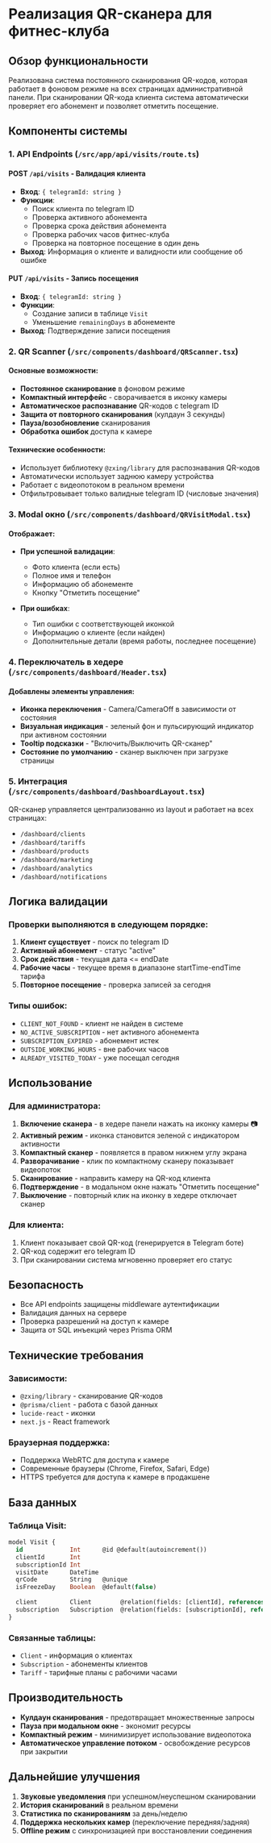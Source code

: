# Реализация QR-сканера для фитнес-клуба

## Обзор функциональности

Реализована система постоянного сканирования QR-кодов, которая работает в фоновом режиме на всех страницах административной панели. При сканировании QR-кода клиента система автоматически проверяет его абонемент и позволяет отметить посещение.

## Компоненты системы

### 1. API Endpoints (`/src/app/api/visits/route.ts`)

#### POST `/api/visits` - Валидация клиента
- **Вход**: `{ telegramId: string }`
- **Функции**:
  - Поиск клиента по telegram ID
  - Проверка активного абонемента
  - Проверка срока действия абонемента
  - Проверка рабочих часов фитнес-клуба
  - Проверка на повторное посещение в один день
- **Выход**: Информация о клиенте и валидности или сообщение об ошибке

#### PUT `/api/visits` - Запись посещения
- **Вход**: `{ telegramId: string }`
- **Функции**:
  - Создание записи в таблице `Visit`
  - Уменьшение `remainingDays` в абонементе
- **Выход**: Подтверждение записи посещения

### 2. QR Scanner (`/src/components/dashboard/QRScanner.tsx`)

#### Основные возможности:
- **Постоянное сканирование** в фоновом режиме
- **Компактный интерфейс** - сворачивается в иконку камеры
- **Автоматическое распознавание** QR-кодов с telegram ID
- **Защита от повторного сканирования** (кулдаун 3 секунды)
- **Пауза/возобновление** сканирования
- **Обработка ошибок** доступа к камере

#### Технические особенности:
- Использует библиотеку `@zxing/library` для распознавания QR-кодов
- Автоматически использует заднюю камеру устройства
- Работает с видеопотоком в реальном времени
- Отфильтровывает только валидные telegram ID (числовые значения)

### 3. Modal окно (`/src/components/dashboard/QRVisitModal.tsx`)

#### Отображает:
- **При успешной валидации**:
  - Фото клиента (если есть)
  - Полное имя и телефон
  - Информацию об абонементе
  - Кнопку "Отметить посещение"

- **При ошибках**:
  - Тип ошибки с соответствующей иконкой
  - Информацию о клиенте (если найден)
  - Дополнительные детали (время работы, последнее посещение)

### 4. Переключатель в хедере (`/src/components/dashboard/Header.tsx`)

#### Добавлены элементы управления:
- **Иконка переключения** - Camera/CameraOff в зависимости от состояния
- **Визуальная индикация** - зеленый фон и пульсирующий индикатор при активном состоянии
- **Tooltip подсказки** - "Включить/Выключить QR-сканер"
- **Состояние по умолчанию** - сканер выключен при загрузке страницы

### 5. Интеграция (`/src/components/dashboard/DashboardLayout.tsx`)

QR-сканер управляется централизованно из layout и работает на всех страницах:
- `/dashboard/clients`
- `/dashboard/tariffs` 
- `/dashboard/products`
- `/dashboard/marketing`
- `/dashboard/analytics`
- `/dashboard/notifications`

## Логика валидации

### Проверки выполняются в следующем порядке:

1. **Клиент существует** - поиск по telegram ID
2. **Активный абонемент** - статус "active"
3. **Срок действия** - текущая дата <= endDate
4. **Рабочие часы** - текущее время в диапазоне startTime-endTime тарифа
5. **Повторное посещение** - проверка записей за сегодня

### Типы ошибок:

- `CLIENT_NOT_FOUND` - клиент не найден в системе
- `NO_ACTIVE_SUBSCRIPTION` - нет активного абонемента
- `SUBSCRIPTION_EXPIRED` - абонемент истек
- `OUTSIDE_WORKING_HOURS` - вне рабочих часов
- `ALREADY_VISITED_TODAY` - уже посещал сегодня

## Использование

### Для администратора:

1. **Включение сканера** - в хедере панели нажать на иконку камеры 📷
2. **Активный режим** - иконка становится зеленой с индикатором активности
3. **Компактный сканер** - появляется в правом нижнем углу экрана
4. **Разворачивание** - клик по компактному сканеру показывает видеопоток
5. **Сканирование** - направить камеру на QR-код клиента
6. **Подтверждение** - в модальном окне нажать "Отметить посещение"
7. **Выключение** - повторный клик на иконку в хедере отключает сканер

### Для клиента:

1. Клиент показывает свой QR-код (генерируется в Telegram боте)
2. QR-код содержит его telegram ID
3. При сканировании система мгновенно проверяет его статус

## Безопасность

- Все API endpoints защищены middleware аутентификации
- Валидация данных на сервере
- Проверка разрешений на доступ к камере
- Защита от SQL инъекций через Prisma ORM

## Технические требования

### Зависимости:
- `@zxing/library` - сканирование QR-кодов
- `@prisma/client` - работа с базой данных
- `lucide-react` - иконки
- `next.js` - React framework

### Браузерная поддержка:
- Поддержка WebRTC для доступа к камере
- Современные браузеры (Chrome, Firefox, Safari, Edge)
- HTTPS требуется для доступа к камере в продакшене

## База данных

### Таблица Visit:
```sql
model Visit {
  id             Int      @id @default(autoincrement())
  clientId       Int      
  subscriptionId Int      
  visitDate      DateTime 
  qrCode         String   @unique 
  isFreezeDay    Boolean  @default(false)
  
  client         Client        @relation(fields: [clientId], references: [id])
  subscription   Subscription  @relation(fields: [subscriptionId], references: [id])
}
```

### Связанные таблицы:
- `Client` - информация о клиентах
- `Subscription` - абонементы клиентов  
- `Tariff` - тарифные планы с рабочими часами

## Производительность

- **Кулдаун сканирования** - предотвращает множественные запросы
- **Пауза при модальном окне** - экономит ресурсы
- **Компактный режим** - минимизирует использование видеопотока
- **Автоматическое управление потоком** - освобождение ресурсов при закрытии

## Дальнейшие улучшения

1. **Звуковые уведомления** при успешном/неуспешном сканировании
2. **История сканирований** в реальном времени
3. **Статистика по сканированиям** за день/неделю
4. **Поддержка нескольких камер** (переключение передняя/задняя)
5. **Offline режим** с синхронизацией при восстановлении соединения
